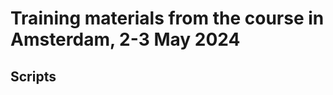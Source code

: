 # Training materials from the course in Amsterdam, 2-3 May 2024

## Scripts

<!-- 
-   `process_slides_software.sh`: Change the names of the exported slides (PNG 1920x1080) 
    in `public/4day-20231003/img/LUMI-4day-20231003-software` from `DiaXX.png` to the names
    used in the notes markdown document.

-   `process_4day_20231003.sh`: Download the files in the course project on LUMI to a work
    directory and build the structure for LUMI-O from them, then push to LUIMI-O.

-   `video_4day_20231003.sh`: Get the videos from the video processing directory on my local
    computer and put them in the right place for pushing to LUMI-O.
-->